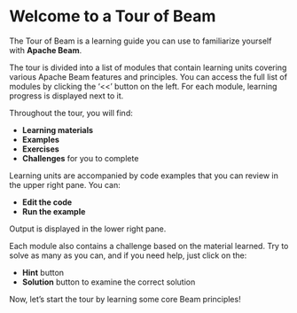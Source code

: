 <!--
Licensed under the Apache License, Version 2.0 (the "License");
you may not use this file except in compliance with the License.
You may obtain a copy of the License at

http://www.apache.org/licenses/LICENSE-2.0

Unless required by applicable law or agreed to in writing, software
distributed under the License is distributed on an "AS IS" BASIS,
WITHOUT WARRANTIES OR CONDITIONS OF ANY KIND, either express or implied.
See the License for the specific language governing permissions and
limitations under the License.
-->
# Welcome to a Tour of Beam

The Tour of Beam is a learning guide you can use to familiarize yourself with **Apache Beam**.

The tour is divided into a list of modules that contain learning units covering various Apache Beam features and principles. You can access the full list of modules by clicking the ‘<<’ button on the left. For each module, learning progress is displayed next to it.

Throughout the tour, you will find:

- **Learning materials**
- **Examples**
- **Exercises**
- **Challenges** for you to complete

Learning units are accompanied by code examples that you can review in the upper right pane. You can:

- **Edit the code**
- **Run the example**

Output is displayed in the lower right pane.

Each module also contains a challenge based on the material learned. Try to solve as many as you can, and if you need help, just click on the:

- **Hint** button
- **Solution** button to examine the correct solution

Now, let’s start the tour by learning some core Beam principles!